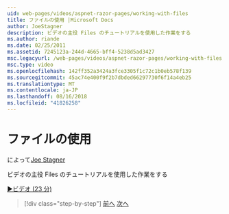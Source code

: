 ```yaml
---
uid: web-pages/videos/aspnet-razor-pages/working-with-files
title: ファイルの使用 |Microsoft Docs
author: JoeStagner
description: ビデオの主役 Files のチュートリアルを使用した作業をする
ms.author: riande
ms.date: 02/25/2011
ms.assetid: 7245123a-244d-4665-bff4-5238d5ad3427
msc.legacyurl: /web-pages/videos/aspnet-razor-pages/working-with-files
msc.type: video
ms.openlocfilehash: 142ff352a3424a3fce3305f1c72c1b0eb578f139
ms.sourcegitcommit: 45ac74e400f9f2b7dbded66297730f6f14a4eb25
ms.translationtype: MT
ms.contentlocale: ja-JP
ms.lasthandoff: 08/16/2018
ms.locfileid: "41826258"
---
```

<a name="working-with-files"></a>ファイルの使用
====================
によって[Joe Stagner](https://github.com/JoeStagner)

ビデオの主役 Files のチュートリアルを使用した作業をする

[&#9654;ビデオ (23 分)](https://channel9.msdn.com/Blogs/ASP-NET-Site-Videos/working-with-files)

> [!div class="step-by-step"]
> [前へ](displaying-data-in-a-chart-part-2.md)
> [次へ](working-with-images.md)
